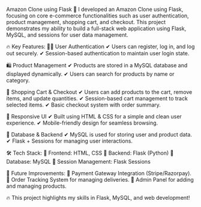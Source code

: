 Amazon Clone using Flask 🛒
I developed an Amazon Clone using Flask, focusing on core e-commerce functionalities such as user authentication, product management, shopping cart, and checkout. This project demonstrates my ability to build a full-stack web application using Flask, MySQL, and sessions for user data management.

🔥 Key Features:
🧑‍💻 User Authentication
✔ Users can register, log in, and log out securely.
✔ Session-based authentication to maintain user login state.

🛍️ Product Management
✔ Products are stored in a MySQL database and displayed dynamically.
✔ Users can search for products by name or category.

🛒 Shopping Cart & Checkout
✔ Users can add products to the cart, remove items, and update quantities.
✔ Session-based cart management to track selected items.
✔ Basic checkout system with order summary.

🎨 Responsive UI
✔ Built using HTML & CSS for a simple and clean user experience.
✔ Mobile-friendly design for seamless browsing.

💾 Database & Backend
✔ MySQL is used for storing user and product data.
✔ Flask + Sessions for managing user interactions.

🛠️ Tech Stack:
🔹 Frontend: HTML, CSS
🔹 Backend: Flask (Python)
🔹 Database: MySQL
🔹 Session Management: Flask Sessions

🚀 Future Improvements:
🔸 Payment Gateway Integration (Stripe/Razorpay).
🔸 Order Tracking System for managing deliveries.
🔸 Admin Panel for adding and managing products.

🔥 This project highlights my skills in Flask, MySQL, and web development!
